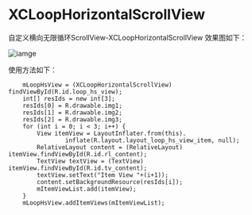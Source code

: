 # XCLoopHorizontalScrollView
自定义横向无限循环ScrollView-XCLoopHorizontalScrollView
效果图如下：


![iamge](https://raw.githubusercontent.com/jczmdeveloper/XCLoopHorizontalScrollView/master/screenshots/01.gif)

使用方法如下：

        mLoopHsView = (XCLoopHorizontalScrollView) findViewById(R.id.loop_hs_view);
        int[] resIds = new int[3];
        resIds[0] = R.drawable.img1;
        resIds[1] = R.drawable.img2;
        resIds[2] = R.drawable.img3;
        for (int i = 0; i < 3; i++) {
            View itemView = LayoutInflater.from(this).
                    inflate(R.layout.layout_loop_hs_view_item, null);
            RelativeLayout content = (RelativeLayout) itemView.findViewById(R.id.rl_content);
            TextView textView = (TextView) itemView.findViewById(R.id.tv_content);
            textView.setText("Item View "+(i+1));
            content.setBackgroundResource(resIds[i]);
            mItemViewList.add(itemView);
        }
        mLoopHsView.addItemViews(mItemViewList);
